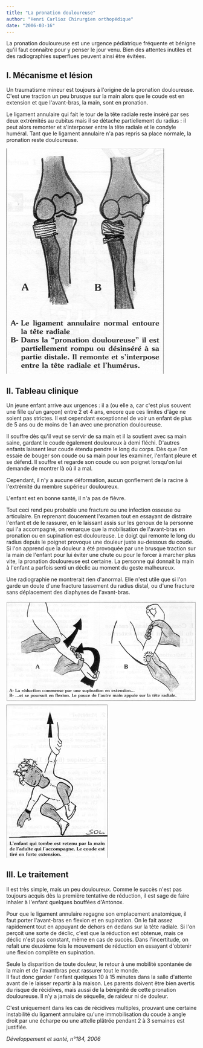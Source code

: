 ```yaml
---
title: "La pronation douloureuse"
author: "Henri Carlioz Chirurgien orthopédique"
date: "2006-03-16"
---
```


La pronation douloureuse est une urgence pédiatrique fréquente et bénigne qu'il faut connaître pour y penser le jour venu. Bien des attentes inutiles et des radiographies super­flues peuvent ainsi être évitées.
## **I. Mécanisme et lésion**

Un traumatisme mineur est toujours à l'origi­ne de la pronation douloureuse. C'est une traction un peu brusque sur la main alors que le coude est en extension et que l'avant-bras, la main, sont en pronation.

Le ligament annulaire qui fait le tour de la tête radiale reste inséré par ses deux extrémités au cubitus mais il se détache partiellement du radius : il peut alors remonter et s'interposer entre la tête radiale et le condyle huméral. Tant que le ligament annulaire n'a pas repris sa place normale, la pronation reste douloureuse.

![](12021-1.jpg)


## **II. Tableau clinique**

Un jeune enfant arrive aux urgences : il a (ou elle a, car c'est plus souvent une fille qu'un garçon) entre 2 et 4 ans, encore que ces limites d'âge ne soient pas strictes. Il est cependant exceptionnel de voir un enfant de plus de 5 ans ou de moins de 1 an avec une pronation douloureuse.

Il souffre dès qu'il veut se servir de sa main et il la soutient avec sa main saine, gardant le coude également douloureux à demi fléchi. D'autres enfants laissent leur coude étendu pendre le long du corps. Dès que l'on essaie de bouger son coude ou sa main pour les examiner, l'enfant pleure et se défend. Il souffre et regarde son coude ou son poignet lorsqu'on lui demande de montrer là où il a mal.

Cependant, il n'y a aucune défor­mation, aucun gonflement de la racine à l'extrémité du membre supérieur douloureux.

L'enfant est en bonne santé, il n'a pas de fièvre.

Tout ceci rend peu probable une frac­ture ou une infection osseuse ou articulaire. En reprenant doucement l'examen tout en essayant de distraire l'enfant et de le rassurer, en le laissant assis sur les genoux de la per­sonne qui l'a accompagné, on remarque que la mobilisation de l'avant-bras en pronation ou en supination est douloureuse. Le doigt qui remonte le long du radius depuis le poignet provoque une douleur juste au-dessous du coude. Si l'on apprend que la douleur a été provoquée par une brusque traction sur la main de l'enfant pour lui éviter une chute ou pour le forcer à marcher plus vite, la prona­tion douloureuse est certaine. La personne qui donnait la main à l'enfant a parfois senti un déclic au moment du geste malheureux.

Une radiographie ne montrerait rien d'anor­mal. Elle n'est utile que si l'on garde un doute d'une fracture tassement du radius distal, ou d'une fracture sans déplacement des dia­physes de l'avant-bras.

![](12021-3.jpg)
![](12021-6.jpg)


## **III. Le traitement**

Il est très simple, mais un peu douloureux. Comme le succès n'est pas toujours acquis dès la première tentative de réduction, il est sage de faire inhaler à l'enfant quelques bouffées d'Antonox.

Pour que le ligament annulaire regagne son emplacement anatomique, il faut porter l'avant-bras en flexion et en supination. On le fait assez rapidement tout en appuyant de dehors en dedans sur la tête radiale. Si l'on perçoit une sorte de déclic, c'est que la réduc­tion est obtenue, mais ce déclic n'est pas constant, même en cas de succès. Dans l'in­certitude, on refait une deuxième fois le mou­vement de réduction en essayant d'obtenir une flexion complète en supination.

Seule la disparition de toute douleur, le retour à une mobilité spontanée de la main et de l'avant­bras peut rassurer tout le monde.  
Il faut donc garder l'enfant quelques 10 à 15 minutes dans la salle d'attente avant de le laisser repartir à la maison. Les parents doivent être bien avertis du risque de récidives, mais aussi de la béni­gnité de cette pronation douloureuse. Il n'y a jamais de séquelle, de raideur ni de douleur.

C'est uniquement dans les cas de récidives multiples, prouvant une certaine instabilité du ligament annulaire qu'une immobilisation du coude à angle droit par une écharpe ou une attelle plâtrée pendant 2 à 3 semaines est justifiée.

_Développement et santé, n°184, 2006_